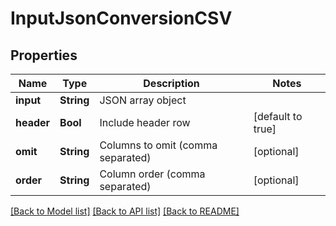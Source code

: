 # InputJsonConversionCSV

## Properties
Name | Type | Description | Notes
------------ | ------------- | ------------- | -------------
**input** | **String** | JSON array object | 
**header** | **Bool** | Include header row | [default to true]
**omit** | **String** | Columns to omit (comma separated) | [optional] 
**order** | **String** | Column order (comma separated) | [optional] 

[[Back to Model list]](../README.md#documentation-for-models) [[Back to API list]](../README.md#documentation-for-api-endpoints) [[Back to README]](../README.md)


